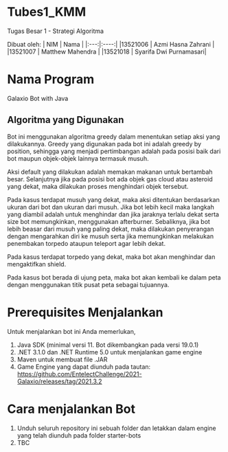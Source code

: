 # Tubes1_KMM
Tugas Besar 1 - Strategi Algoritma

Dibuat oleh:
| NIM | Nama |
|:---:|:----:|
|13521006 | Azmi Hasna Zahrani |
|13521007 | Matthew Mahendra |
|13521018 | Syarifa Dwi Purnamasari|

# Nama Program
Galaxio Bot with Java

## Algoritma yang Digunakan
Bot ini menggunakan algoritma greedy dalam menentukan setiap aksi yang dilakukannya. Greedy yang digunakan pada bot ini adalah greedy by position, sehingga yang menjadi pertimbangan adalah pada posisi baik dari bot maupun objek-objek lainnya termasuk musuh. 

Aksi default yang dilakukan adalah memakan makanan untuk bertambah besar. Selanjutnya jika pada posisi bot ada objek gas cloud atau asteroid yang dekat, maka dilakukan proses menghindari objek tersebut.

Pada kasus terdapat musuh yang dekat, maka aksi ditentukan berdasarkan ukuran dari bot dan ukuran dari musuh. Jika bot lebih kecil maka langkah yang diambil adalah untuk menghindar dan jika jaraknya terlalu dekat serta size bot memungkinkan, menggunakan afterburner. Sebaliknya, jika bot lebih beasar dari musuh yang paling dekat, maka dilakukan penyerangan dengan mengarahkan diri ke musuh serta jika memungkinkan melakukan penembakan torpedo ataupun teleport agar lebih dekat.

Pada kasus terdapat torpedo yang dekat, maka bot akan menghindar dan mengaktifkan shield.

Pada kasus bot berada di ujung peta, maka bot akan kembali ke dalam peta dengan menggunakan titik pusat peta sebagai tujuannya.

# Prerequisites Menjalankan
Untuk menjalankan bot ini Anda memerlukan,
1. Java SDK (minimal versi 11. Bot dikembangkan pada versi 19.0.1)
2. .NET 3.1.0 dan .NET Runtime 5.0 untuk menjalankan game engine
3. Maven untuk membuat file .JAR
4. Game Engine yang dapat diunduh pada tautan: <a> https://github.com/EntelectChallenge/2021-Galaxio/releases/tag/2021.3.2 </a>

# Cara menjalankan Bot
1. Unduh seluruh repository ini sebuah folder dan letakkan dalam engine yang telah diunduh pada folder starter-bots
2. TBC